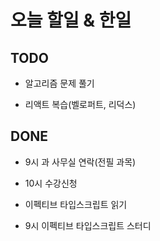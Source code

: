 # 오늘 할일 & 한일

## TODO

- 알고리즘 문제 풀기

- 리액트 복습(벨로퍼트, 리덕스)

## DONE

- 9시 과 사무실 연락(전필 과목)

- 10시 수강신청

- 이펙티브 타입스크립트 읽기

- 9시 이펙티브 타입스크립트 스터디
